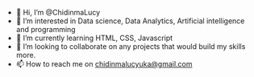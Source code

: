 - 👋 Hi, I’m @ChidinmaLucy
- 👀 I’m interested in Data science, Data Analytics, Artificial intelligence and programming 
- 🌱 I’m currently learning HTML, CSS, Javascript 
- 💞️ I’m looking to collaborate on any projects that would build my skills more.
- 📫 How to reach me on chidinmalucyuka@gmail.com 

<!---
ChidinmaLucy/ChidinmaLucy is a ✨ special ✨ repository because its `README.md` (this file) appears on your GitHub profile.
You can click the Preview link to take a look at your changes.
--->
